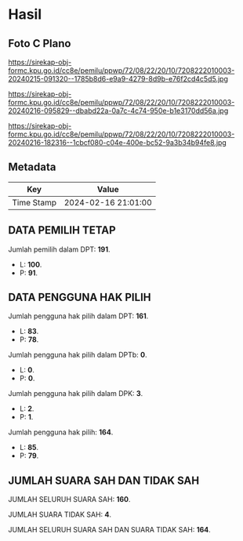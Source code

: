 # Hasil

## Foto C Plano

https://sirekap-obj-formc.kpu.go.id/cc8e/pemilu/ppwp/72/08/22/20/10/7208222010003-20240215-091320--1785b8d6-e9a9-4279-8d9b-e76f2cd4c5d5.jpg

https://sirekap-obj-formc.kpu.go.id/cc8e/pemilu/ppwp/72/08/22/20/10/7208222010003-20240216-095829--dbabd22a-0a7c-4c74-950e-b1e3170dd56a.jpg

https://sirekap-obj-formc.kpu.go.id/cc8e/pemilu/ppwp/72/08/22/20/10/7208222010003-20240216-182316--1cbcf080-c04e-400e-bc52-9a3b34b94fe8.jpg


## Metadata

| Key        | Value               |
| ---------- | ------------------- |
| Time Stamp | 2024-02-16 21:01:00 |


## DATA PEMILIH TETAP

Jumlah pemilih dalam DPT: **191**.
 * L: **100**.
 * P: **91**.

## DATA PENGGUNA HAK PILIH

Jumlah pengguna hak pilih dalam DPT: **161**.
 * L: **83**.
 * P: **78**.

Jumlah pengguna hak pilih dalam DPTb: **0**.
 * L: **0**.
 * P: **0**.

Jumlah pengguna hak pilih dalam DPK: **3**.
 * L: **2**.
 * P: **1**.

Jumlah pengguna hak pilih: **164**.
 * L: **85**.
 * P: **79**.

## JUMLAH SUARA SAH DAN TIDAK SAH

JUMLAH SELURUH SUARA SAH: **160**.

JUMLAH SUARA TIDAK SAH: **4**.

JUMLAH SELURUH SUARA SAH DAN SUARA TIDAK SAH: **164**.


